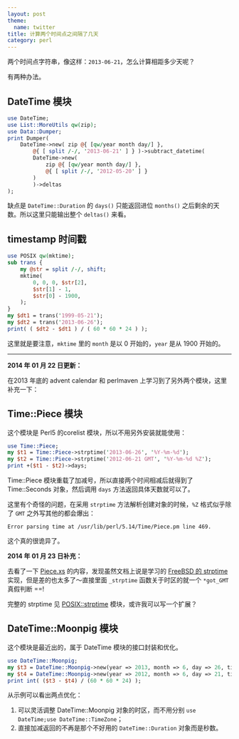 ```yaml
---
layout: post
theme:
  name: twitter
title: 计算两个时间点之间隔了几天
category: perl
---
```


两个时间点字符串，像这样：`2013-06-21`，怎么计算相距多少天呢？

有两种办法。

## DateTime 模块

```perl
use DateTime;
use List::MoreUtils qw(zip);
use Data::Dumper;
print Dumper(
    DateTime->new( zip @{ [qw/year month day/] },
        @{ [ split /-/, '2013-06-21' ] } )->subtract_datetime(
        DateTime->new(
            zip @{ [qw/year month day/] },
            @{ [ split /-/, '2012-05-20' ] }
        )
        )->deltas
);
```

缺点是 `DateTime::Duration` 的 `days()` 只能返回进位 `months()` 之后剩余的天数。所以这里只能输出整个 `deltas()` 来看。

## timestamp 时间戳

```perl
use POSIX qw(mktime);
sub trans {
    my @str = split /-/, shift;
    mktime(
        0, 0, 0, $str[2],
        $str[1] - 1,
        $str[0] - 1900,
    );
}
my $dt1 = trans('1999-05-21');
my $dt2 = trans('2013-06-26');
print( ( $dt2 - $dt1 ) / ( 60 * 60 * 24 ) );
```

这里就是要注意，`mktime` 里的 `month` 是以 0 开始的，`year` 是从 1900 开始的。

------------------------------------------------------------------------------------------

__2014 年 01 月 22 日更新：__

在2013 年底的 advent calendar 和 perlmaven 上学习到了另外两个模块，这里补充一下：

## Time::Piece 模块

这个模块是 Perl5 的corelist 模块，所以不用另外安装就能使用：

```perl
use Time::Piece;
my $t1 = Time::Piece->strptime('2013-06-26', '%Y-%m-%d');
my $t2 = Time::Piece->strptime('2012-06-21 GMT', '%Y-%m-%d %Z');
print +($t1 - $t2)->days;
```

Time::Piece 模块重载了加减号，所以直接两个时间相减后就得到了 Time::Seconds 对象，然后调用 `days` 方法返回具体天数就可以了。

这里有个奇怪的问题，在采用 `strptime` 方法解析创建对象的时候，`%Z` 格式似乎除了 `GMT` 之外写其他的都会爆出：

    Error parsing time at /usr/lib/perl/5.14/Time/Piece.pm line 469.

这个真的很诡异了。

__2014 年 01 月 23 日补充：__

去看了一下 [Piece.xs](https://github.com/rjbs/Time-Piece/blob/master/Piece.xs) 的内容，发现虽然文档上说是学习的 [FreeBSD 的 strptime](http://www.opensource.apple.com/source/libc/libc-583/stdtime/strptime-fbsd.c) 实现，但是差的也太多了～直接里面 `_strptime` 函数关于时区的就一个 `*got_GMT` 真假判断 ==!

完整的 strptime 见 [POSIX::strptime](https://metacpan.org/pod/POSIX::strptime) 模块，或许我可以写一个扩展？

## DateTime::Moonpig 模块

这个模块是最近出的，属于 DateTime 模块的接口封装和优化。

```perl
use DateTime::Moonpig;
my $t3 = DateTime::Moonpig->new(year => 2013, month => 6, day => 26, time_zone => 'America/New_York');
my $t4 = DateTime::Moonpig->new(year => 2012, month => 6, day => 21, time_zone => 'GMT');
print int( ($t3 - $t4) / (60 * 60 * 24) );
```

从示例可以看出两点优化：

1. 可以灵活调整 DateTime::Moonpig 对象的时区，而不用分别 `use DateTime;use DateTime::TimeZone`；
2. 直接加减返回的不再是那个不好用的 `DateTime::Duration` 对象而是秒数。
